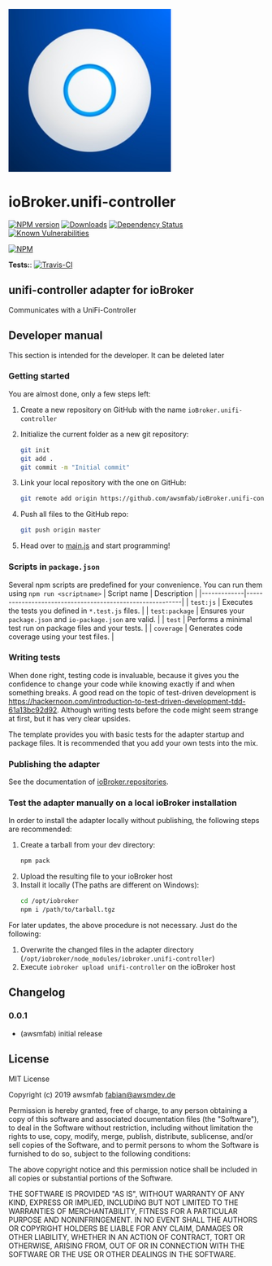 ![Logo](admin/unifi-controller.png)
# ioBroker.unifi-controller

[![NPM version](http://img.shields.io/npm/v/iobroker.unifi-controller.svg)](https://www.npmjs.com/package/iobroker.unifi-controller)
[![Downloads](https://img.shields.io/npm/dm/iobroker.unifi-controller.svg)](https://www.npmjs.com/package/iobroker.unifi-controller)
[![Dependency Status](https://img.shields.io/david/awsmfab/iobroker.unifi-controller.svg)](https://david-dm.org/awsmfab/iobroker.unifi-controller)
[![Known Vulnerabilities](https://snyk.io/test/github/awsmfab/ioBroker.unifi-controller/badge.svg)](https://snyk.io/test/github/awsmfab/ioBroker.unifi-controller)

[![NPM](https://nodei.co/npm/iobroker.unifi-controller.png?downloads=true)](https://nodei.co/npm/iobroker.unifi-controller/)

**Tests:**: [![Travis-CI](http://img.shields.io/travis/awsmfab/ioBroker.unifi-controller/master.svg)](https://travis-ci.org/awsmfab/ioBroker.unifi-controller)

## unifi-controller adapter for ioBroker

Communicates with a UniFi-Controller

## Developer manual
This section is intended for the developer. It can be deleted later

### Getting started

You are almost done, only a few steps left:
1. Create a new repository on GitHub with the name `ioBroker.unifi-controller`
1. Initialize the current folder as a new git repository:  
    ```bash
    git init
    git add .
    git commit -m "Initial commit"
    ```
1. Link your local repository with the one on GitHub:  
    ```bash
    git remote add origin https://github.com/awsmfab/ioBroker.unifi-controller
    ```

1. Push all files to the GitHub repo:  
    ```bash
    git push origin master
    ```
1. Head over to [main.js](main.js) and start programming!

### Scripts in `package.json`
Several npm scripts are predefined for your convenience. You can run them using `npm run <scriptname>`
| Script name | Description                                              |
|-------------|----------------------------------------------------------|
| `test:js`   | Executes the tests you defined in `*.test.js` files.     |
| `test:package`    | Ensures your `package.json` and `io-package.json` are valid. |
| `test` | Performs a minimal test run on package files and your tests. |
| `coverage` | Generates code coverage using your test files. |

### Writing tests
When done right, testing code is invaluable, because it gives you the 
confidence to change your code while knowing exactly if and when 
something breaks. A good read on the topic of test-driven development 
is https://hackernoon.com/introduction-to-test-driven-development-tdd-61a13bc92d92. 
Although writing tests before the code might seem strange at first, but it has very 
clear upsides.

The template provides you with basic tests for the adapter startup and package files.
It is recommended that you add your own tests into the mix.

### Publishing the adapter
See the documentation of [ioBroker.repositories](https://github.com/ioBroker/ioBroker.repositories#requirements-for-adapter-to-get-added-to-the-latest-repository).

### Test the adapter manually on a local ioBroker installation
In order to install the adapter locally without publishing, the following steps are recommended:
1. Create a tarball from your dev directory:  
    ```bash
    npm pack
    ```
1. Upload the resulting file to your ioBroker host
1. Install it locally (The paths are different on Windows):
    ```bash
    cd /opt/iobroker
    npm i /path/to/tarball.tgz
    ```

For later updates, the above procedure is not necessary. Just do the following:
1. Overwrite the changed files in the adapter directory (`/opt/iobroker/node_modules/iobroker.unifi-controller`)
1. Execute `iobroker upload unifi-controller` on the ioBroker host

## Changelog

### 0.0.1
* (awsmfab) initial release

## License
MIT License

Copyright (c) 2019 awsmfab <fabian@awsmdev.de>

Permission is hereby granted, free of charge, to any person obtaining a copy
of this software and associated documentation files (the "Software"), to deal
in the Software without restriction, including without limitation the rights
to use, copy, modify, merge, publish, distribute, sublicense, and/or sell
copies of the Software, and to permit persons to whom the Software is
furnished to do so, subject to the following conditions:

The above copyright notice and this permission notice shall be included in all
copies or substantial portions of the Software.

THE SOFTWARE IS PROVIDED "AS IS", WITHOUT WARRANTY OF ANY KIND, EXPRESS OR
IMPLIED, INCLUDING BUT NOT LIMITED TO THE WARRANTIES OF MERCHANTABILITY,
FITNESS FOR A PARTICULAR PURPOSE AND NONINFRINGEMENT. IN NO EVENT SHALL THE
AUTHORS OR COPYRIGHT HOLDERS BE LIABLE FOR ANY CLAIM, DAMAGES OR OTHER
LIABILITY, WHETHER IN AN ACTION OF CONTRACT, TORT OR OTHERWISE, ARISING FROM,
OUT OF OR IN CONNECTION WITH THE SOFTWARE OR THE USE OR OTHER DEALINGS IN THE
SOFTWARE.